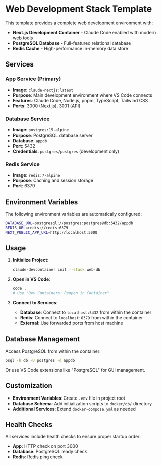 # Web Development Stack Template

This template provides a complete web development environment with:

- **Next.js Development Container** - Claude Code enabled with modern web tools
- **PostgreSQL Database** - Full-featured relational database
- **Redis Cache** - High-performance in-memory data store

## Services

### App Service (Primary)
- **Image**: `claude-nextjs:latest`
- **Purpose**: Main development environment where VS Code connects
- **Features**: Claude Code, Node.js, pnpm, TypeScript, Tailwind CSS
- **Ports**: 3000 (Next.js), 3001 (API)

### Database Service
- **Image**: `postgres:15-alpine`
- **Purpose**: PostgreSQL database server
- **Database**: `appdb`
- **Port**: 5432
- **Credentials**: `postgres/postgres` (development only)

### Redis Service
- **Image**: `redis:7-alpine`
- **Purpose**: Caching and session storage
- **Port**: 6379

## Environment Variables

The following environment variables are automatically configured:

```bash
DATABASE_URL=postgresql://postgres:postgres@db:5432/appdb
REDIS_URL=redis://redis:6379
NEXT_PUBLIC_APP_URL=http://localhost:3000
```

## Usage

1. **Initialize Project**:
   ```bash
   claude-devcontainer init --stack web-db
   ```

2. **Open in VS Code**:
   ```bash
   code .
   # Use "Dev Containers: Reopen in Container"
   ```

3. **Connect to Services**:
   - **Database**: Connect to `localhost:5432` from within the container
   - **Redis**: Connect to `localhost:6379` from within the container
   - **External**: Use forwarded ports from host machine

## Database Management

Access PostgreSQL from within the container:
```bash
psql -h db -U postgres -d appdb
```

Or use VS Code extensions like "PostgreSQL" for GUI management.

## Customization

- **Environment Variables**: Create `.env` file in project root
- **Database Schema**: Add initialization scripts to `docker/db/` directory
- **Additional Services**: Extend `docker-compose.yml` as needed

## Health Checks

All services include health checks to ensure proper startup order:
- **App**: HTTP check on port 3000
- **Database**: PostgreSQL ready check
- **Redis**: Redis ping check